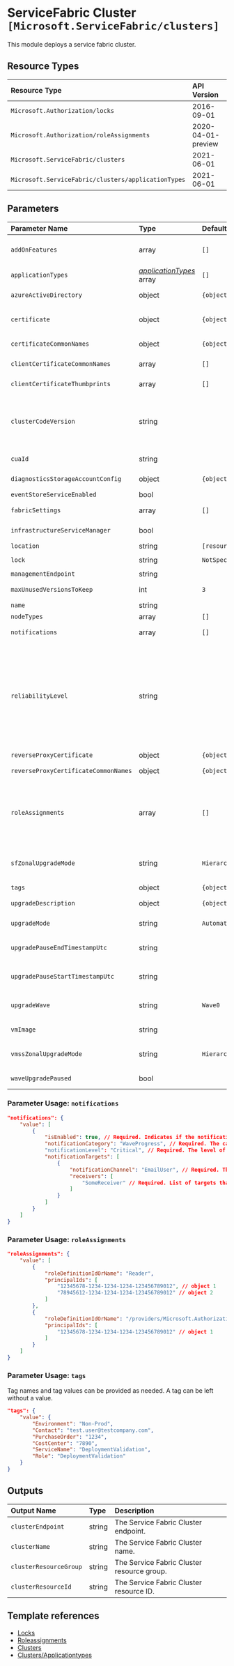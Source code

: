# ServiceFabric Cluster `[Microsoft.ServiceFabric/clusters]`

This module deploys a service fabric cluster.

## Resource Types

| Resource Type | API Version |
| :-- | :-- |
| `Microsoft.Authorization/locks` | 2016-09-01 |
| `Microsoft.Authorization/roleAssignments` | 2020-04-01-preview |
| `Microsoft.ServiceFabric/clusters` | 2021-06-01 |
| `Microsoft.ServiceFabric/clusters/applicationTypes` | 2021-06-01 |

## Parameters

| Parameter Name | Type | Default Value | Possible Values | Description |
| :-- | :-- | :-- | :-- | :-- |
| `addOnFeatures` | array | `[]` | `[BackupRestoreService, DnsService, RepairManager, ResourceMonitorService]` | Optional. The list of add-on features to enable in the cluster. |
| `applicationTypes` | _[applicationTypes](applicationTypes/readme.md)_ array | `[]` |  | Optional. Array of Service Fabric cluster application types. |
| `azureActiveDirectory` | object | `{object}` |  | Optional. The settings to enable AAD authentication on the cluster.. |
| `certificate` | object | `{object}` |  | Optional. Describes the certificate details like thumbprint of the primary certificate, thumbprint of the secondary certificate and the local certificate store location |
| `certificateCommonNames` | object | `{object}` |  | Optional. Describes a list of server certificates referenced by common name that are used to secure the cluster. |
| `clientCertificateCommonNames` | array | `[]` |  | Optional. The list of client certificates referenced by common name that are allowed to manage the cluster. |
| `clientCertificateThumbprints` | array | `[]` |  | Optional. The list of client certificates referenced by thumbprint that are allowed to manage the cluster. |
| `clusterCodeVersion` | string |  |  | Optional. The Service Fabric runtime version of the cluster. This property can only by set the user when upgradeMode is set to "Manual". To get list of available Service Fabric versions for new clusters use ClusterVersion API. To get the list of available version for existing clusters use availableClusterVersions. |
| `cuaId` | string |  |  | Optional. Customer Usage Attribution ID (GUID). This GUID must be previously registered |
| `diagnosticsStorageAccountConfig` | object | `{object}` |  | Optional. The storage account information for storing Service Fabric diagnostic logs. |
| `eventStoreServiceEnabled` | bool |  |  | Optional. Indicates if the event store service is enabled. |
| `fabricSettings` | array | `[]` |  | Optional. The list of custom fabric settings to configure the cluster. |
| `infrastructureServiceManager` | bool |  |  | Optional. Indicates if infrastructure service manager is enabled. |
| `location` | string | `[resourceGroup().location]` |  | Optional. Location for all resources. |
| `lock` | string | `NotSpecified` | `[CanNotDelete, NotSpecified, ReadOnly]` | Optional. Specify the type of lock. |
| `managementEndpoint` | string |  |  | Required. The http management endpoint of the cluster. |
| `maxUnusedVersionsToKeep` | int | `3` |  | Required. Number of unused versions per application type to keep. |
| `name` | string |  |  | Required. Name of the Service Fabric cluster. |
| `nodeTypes` | array | `[]` |  | Required. The list of node types in the cluster. |
| `notifications` | array | `[]` |  | Optional. Indicates a list of notification channels for cluster events. |
| `reliabilityLevel` | string |  | `[Bronze, Gold, None, Platinum, Silver]` | Optional. The reliability level sets the replica set size of system services. Learn about ReliabilityLevel (https://docs.microsoft.com/en-us/azure/service-fabric/service-fabric-cluster-capacity). - None - Run the System services with a target replica set count of 1. This should only be used for test clusters. - Bronze - Run the System services with a target replica set count of 3. This should only be used for test clusters. - Silver - Run the System services with a target replica set count of 5. - Gold - Run the System services with a target replica set count of 7. - Platinum - Run the System services with a target replica set count of 9. |
| `reverseProxyCertificate` | object | `{object}` |  | Optional. Describes the certificate details. |
| `reverseProxyCertificateCommonNames` | object | `{object}` |  | Optional. Describes a list of server certificates referenced by common name that are used to secure the cluster. |
| `roleAssignments` | array | `[]` |  | Optional. Array of role assignment objects that contain the 'roleDefinitionIdOrName' and 'principalId' to define RBAC role assignments on this resource. In the roleDefinitionIdOrName attribute, you can provide either the display name of the role definition, or it's fully qualified ID in the following format: '/providers/Microsoft.Authorization/roleDefinitions/c2f4ef07-c644-48eb-af81-4b1b4947fb11' |
| `sfZonalUpgradeMode` | string | `Hierarchical` | `[Hierarchical, Parallel]` | Optional. This property controls the logical grouping of VMs in upgrade domains (UDs). This property cannot be modified if a node type with multiple Availability Zones is already present in the cluster. |
| `tags` | object | `{object}` |  | Optional. Tags of the resource. |
| `upgradeDescription` | object | `{object}` |  | Optional. Describes the policy used when upgrading the cluster. |
| `upgradeMode` | string | `Automatic` | `[Automatic, Manual]` | Optional. The upgrade mode of the cluster when new Service Fabric runtime version is available. |
| `upgradePauseEndTimestampUtc` | string |  |  | Optional. Indicates the end date and time to pause automatic runtime version upgrades on the cluster for an specific period of time on the cluster (UTC). |
| `upgradePauseStartTimestampUtc` | string |  |  | Optional. Indicates the start date and time to pause automatic runtime version upgrades on the cluster for an specific period of time on the cluster (UTC). |
| `upgradeWave` | string | `Wave0` | `[Wave0, Wave1, Wave2]` | Optional. Indicates when new cluster runtime version upgrades will be applied after they are released. By default is Wave0. |
| `vmImage` | string |  |  | Optional. The VM image VMSS has been configured with. Generic names such as Windows or Linux can be used |
| `vmssZonalUpgradeMode` | string | `Hierarchical` | `[Hierarchical, Parallel]` | Optional. This property defines the upgrade mode for the virtual machine scale set, it is mandatory if a node type with multiple Availability Zones is added. |
| `waveUpgradePaused` | bool |  |  | Optional. Boolean to pause automatic runtime version upgrades to the cluster. |

### Parameter Usage: `notifications`

```json
"notifications": {
    "value": [
        {
            "isEnabled": true, // Required. Indicates if the notification is enabled.
            "notificationCategory": "WaveProgress", // Required. The category of notification. Possible values include: "WaveProgress".
            "notificationLevel": "Critical", // Required. The level of notification. Possible values include: "Critical", "All".
            "notificationTargets": [
                {
                    "notificationChannel": "EmailUser", // Required. The notification channel indicates the type of receivers subscribed to the notification, either user or subscription. Possible values include: "EmailUser", "EmailSubscription".
                    "receivers": [
                        "SomeReceiver" // Required. List of targets that subscribe to the notification.
                    ]
                }
            ]
        }
    ]
}
```

### Parameter Usage: `roleAssignments`

```json
"roleAssignments": {
    "value": [
        {
            "roleDefinitionIdOrName": "Reader",
            "principalIds": [
                "12345678-1234-1234-1234-123456789012", // object 1
                "78945612-1234-1234-1234-123456789012" // object 2
            ]
        },
        {
            "roleDefinitionIdOrName": "/providers/Microsoft.Authorization/roleDefinitions/c2f4ef07-c644-48eb-af81-4b1b4947fb11",
            "principalIds": [
                "12345678-1234-1234-1234-123456789012" // object 1
            ]
        }
    ]
}
```

### Parameter Usage: `tags`

Tag names and tag values can be provided as needed. A tag can be left without a value.

```json
"tags": {
    "value": {
        "Environment": "Non-Prod",
        "Contact": "test.user@testcompany.com",
        "PurchaseOrder": "1234",
        "CostCenter": "7890",
        "ServiceName": "DeploymentValidation",
        "Role": "DeploymentValidation"
    }
}
```

## Outputs

| Output Name | Type | Description |
| :-- | :-- | :-- |
| `clusterEndpoint` | string | The Service Fabric Cluster endpoint. |
| `clusterName` | string | The Service Fabric Cluster name. |
| `clusterResourceGroup` | string | The Service Fabric Cluster resource group. |
| `clusterResourceId` | string | The Service Fabric Cluster resource ID. |

## Template references

- [Locks](https://docs.microsoft.com/en-us/azure/templates/Microsoft.Authorization/2016-09-01/locks)
- [Roleassignments](https://docs.microsoft.com/en-us/azure/templates/Microsoft.Authorization/2020-04-01-preview/roleAssignments)
- [Clusters](https://docs.microsoft.com/en-us/azure/templates/Microsoft.ServiceFabric/2021-06-01/clusters)
- [Clusters/Applicationtypes](https://docs.microsoft.com/en-us/azure/templates/Microsoft.ServiceFabric/2021-06-01/clusters/applicationTypes)
